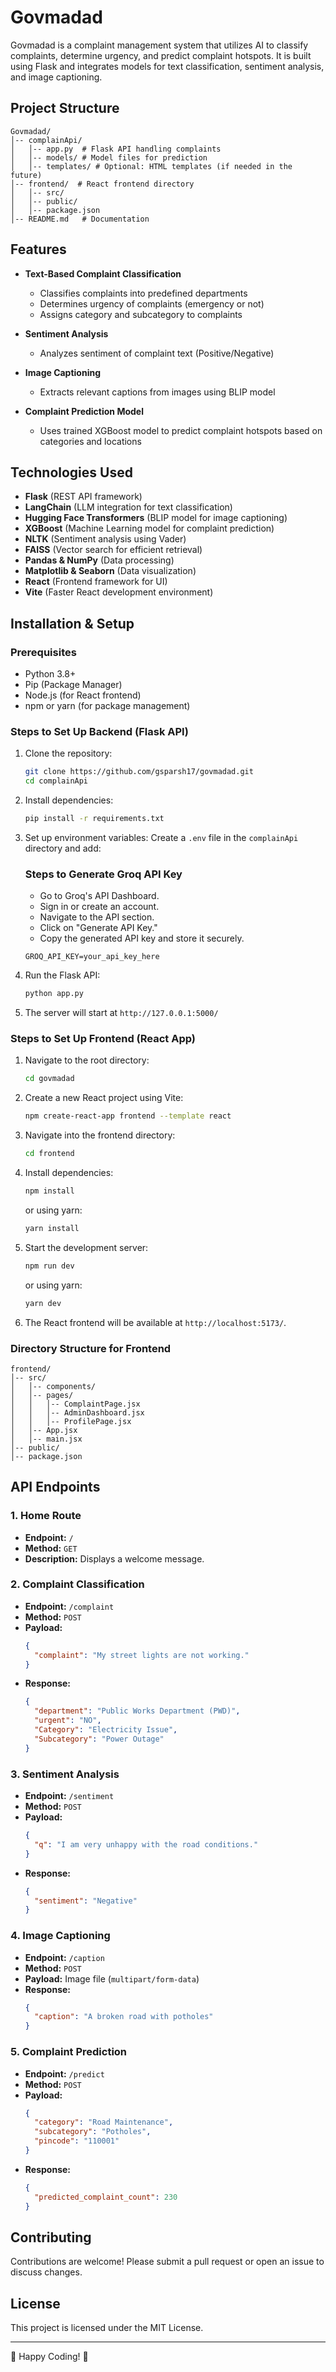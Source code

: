 # Govmadad

Govmadad is a complaint management system that utilizes AI to classify complaints, determine urgency, and predict complaint hotspots. It is built using Flask and integrates models for text classification, sentiment analysis, and image captioning.

## Project Structure

```
Govmadad/
│-- complainApi/
│   │-- app.py  # Flask API handling complaints
│   │-- models/ # Model files for prediction
│   │-- templates/ # Optional: HTML templates (if needed in the future)
│-- frontend/  # React frontend directory
│   │-- src/
│   │-- public/
│   │-- package.json
│-- README.md   # Documentation
```

## Features

- **Text-Based Complaint Classification**
  - Classifies complaints into predefined departments
  - Determines urgency of complaints (emergency or not)
  - Assigns category and subcategory to complaints

- **Sentiment Analysis**
  - Analyzes sentiment of complaint text (Positive/Negative)

- **Image Captioning**
  - Extracts relevant captions from images using BLIP model

- **Complaint Prediction Model**
  - Uses trained XGBoost model to predict complaint hotspots based on categories and locations

## Technologies Used

- **Flask** (REST API framework)
- **LangChain** (LLM integration for text classification)
- **Hugging Face Transformers** (BLIP model for image captioning)
- **XGBoost** (Machine Learning model for complaint prediction)
- **NLTK** (Sentiment analysis using Vader)
- **FAISS** (Vector search for efficient retrieval)
- **Pandas & NumPy** (Data processing)
- **Matplotlib & Seaborn** (Data visualization)
- **React** (Frontend framework for UI)
- **Vite** (Faster React development environment)

## Installation & Setup

### Prerequisites

- Python 3.8+
- Pip (Package Manager)
- Node.js (for React frontend)
- npm or yarn (for package management)

### Steps to Set Up Backend (Flask API)

1. Clone the repository:
   ```bash
   git clone https://github.com/gsparsh17/govmadad.git
   cd complainApi
   ```

2. Install dependencies:
   ```bash
   pip install -r requirements.txt
   ```

3. Set up environment variables:
   Create a `.env` file in the `complainApi` directory  and add:
   
   ### Steps to Generate Groq API Key

   - Go to Groq's API Dashboard.
   - Sign in or create an account.
   - Navigate to the API section.
   - Click on "Generate API Key."
   - Copy the generated API key and store it securely.

   ```env
   GROQ_API_KEY=your_api_key_here
   ```

5. Run the Flask API:
   ```bash
   python app.py
   ```

6. The server will start at `http://127.0.0.1:5000/`

### Steps to Set Up Frontend (React App)

1. Navigate to the root directory:
   ```bash
   cd govmadad
   ```

2. Create a new React project using Vite:
   ```bash
   npm create-react-app frontend --template react
   ```

3. Navigate into the frontend directory:
   ```bash
   cd frontend
   ```

4. Install dependencies:
   ```bash
   npm install
   ```
   or using yarn:
   ```bash
   yarn install
   ```

5. Start the development server:
   ```bash
   npm run dev
   ```
   or using yarn:
   ```bash
   yarn dev
   ```

6. The React frontend will be available at `http://localhost:5173/`.

### Directory Structure for Frontend

```
frontend/
│-- src/
│   │-- components/
│   │-- pages/
│   │   │-- ComplaintPage.jsx
│   │   │-- AdminDashboard.jsx
│   │   │-- ProfilePage.jsx
│   │-- App.jsx
│   │-- main.jsx
│-- public/
│-- package.json
```

## API Endpoints

### 1. Home Route

- **Endpoint:** `/`
- **Method:** `GET`
- **Description:** Displays a welcome message.

### 2. Complaint Classification

- **Endpoint:** `/complaint`
- **Method:** `POST`
- **Payload:**
  ```json
  {
    "complaint": "My street lights are not working."
  }
  ```
- **Response:**
  ```json
  {
    "department": "Public Works Department (PWD)",
    "urgent": "NO",
    "Category": "Electricity Issue",
    "Subcategory": "Power Outage"
  }
  ```

### 3. Sentiment Analysis

- **Endpoint:** `/sentiment`
- **Method:** `POST`
- **Payload:**
  ```json
  {
    "q": "I am very unhappy with the road conditions."
  }
  ```
- **Response:**
  ```json
  {
    "sentiment": "Negative"
  }
  ```

### 4. Image Captioning

- **Endpoint:** `/caption`
- **Method:** `POST`
- **Payload:** Image file (`multipart/form-data`)
- **Response:**
  ```json
  {
    "caption": "A broken road with potholes"
  }
  ```

### 5. Complaint Prediction

- **Endpoint:** `/predict`
- **Method:** `POST`
- **Payload:**
  ```json
  {
    "category": "Road Maintenance",
    "subcategory": "Potholes",
    "pincode": "110001"
  }
  ```
- **Response:**
  ```json
  {
    "predicted_complaint_count": 230
  }
  ```

## Contributing

Contributions are welcome! Please submit a pull request or open an issue to discuss changes.

## License

This project is licensed under the MIT License.

---

🚀 Happy Coding! 🚀

